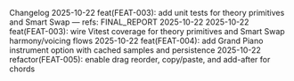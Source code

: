 Changelog
2025-10-22 feat(FEAT-003): add unit tests for theory primitives and Smart Swap — refs: FINAL_REPORT 2025-10-22
2025-10-22 feat(FEAT-003): wire Vitest coverage for theory primitives and Smart Swap harmony/voicing flows
2025-10-22 feat(FEAT-004): add Grand Piano instrument option with cached samples and persistence
2025-10-22 refactor(FEAT-005): enable drag reorder, copy/paste, and add-after for chords
